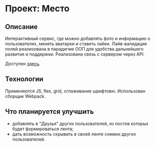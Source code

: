 # Проект: Место
## Описание
Интерактивный сервис, где можно добавлять фото и информацию о пользователях, менять аватарки и ставить лайки. Лайв-валидация полей реализована в парадигме ООП для удобства дальнейшего развития и поддержки. Реализована связь с сервером через API.

Доступен [здесь](https://alexgusarov.github.io/mesto/). 

## Технологии
Применяются JS, flex, grid, сглаживание шрифтовю. Использован сборщик Webpack.    

## Что планируется улучшить
* добавлять в "Друзья" других пользователей, из постов которых будет формироваться лента;
* дать возможность скрывать в своей ленте снимки других пользователей. 


